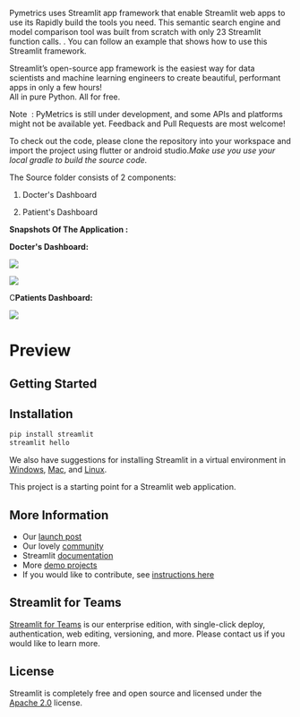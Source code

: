 Pymetrics uses Streamlit app framework​ that enable Streamlit web apps to use its 
Rapidly build the tools you need. This semantic search engine and model comparison 
tool was built from scratch with only 23 Streamlit function calls. . You can follow 
an example that shows how to use this Streamlit framework.

Streamlit’s open-source app framework is the easiest way for data scientists and 
machine learning engineers to create beautiful, performant apps in only a few hours!  
All in pure Python. All for free.

Note ​ : PyMetrics is still under development, and some APIs and platforms might
not be available yet. ​Feedback​ and ​Pull Requests​ are most welcome!

To check out the code, please clone the repository into your workspace and
import the project using flutter or android studio. *​Make use you use your local
gradle to build the source code.*

The Source folder consists of 2 components:

1.  Docter's Dashboard

2.  Patient's Dashboard


**Snapshots Of The Application :**

**Docter's Dashboard:**

![](media/dd9a899b82426d901a610eebca2f5795.png)

![](media/89ee19fc1d8adce559aab3dc5ac24a3b.png)

C**Patients Dashboard:**

![](media/c38e82bd60320492f0f60a3f973d4d3e.png)


Preview
=======

Getting Started
---------------

## Installation

```bash
pip install streamlit
streamlit hello
```

We also have suggestions for installing Streamlit in a virtual environment 
in [Windows](https://github.com/streamlit/streamlit/wiki/Installing-in-a-virtual-environment#on-windows), 
[Mac](https://github.com/streamlit/streamlit/wiki/Installing-in-a-virtual-environment#on-mac--linux), 
and [Linux](https://github.com/streamlit/streamlit/wiki/Installing-in-a-virtual-environment#on-mac--linux).

This project is a starting point for a Streamlit web application.

## More Information

- Our [launch post](https://towardsdatascience.com/coding-ml-tools-like-you-code-ml-models-ddba3357eace)
- Our lovely [community](https://discuss.streamlit.io/)
- Streamlit [documentation](https://docs.streamlit.io/)
- More [demo projects](https://github.com/streamlit/)
- If you would like to contribute, see [instructions here](https://github.com/streamlit/streamlit/wiki/Contributing)

## Streamlit for Teams

[Streamlit for Teams](https://streamlit.io/for-teams/) is our enterprise edition, with single-click deploy, authentication, web editing, versioning, and more. Please contact us if you would like to learn more.

## License

Streamlit is completely free and open source and licensed under the [Apache 2.0](https://www.apache.org/licenses/LICENSE-2.0) license.